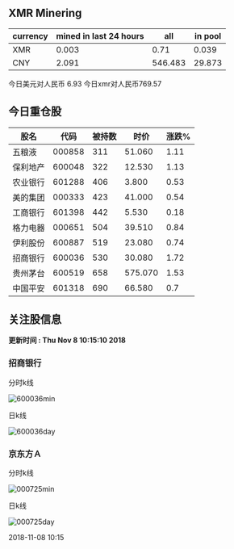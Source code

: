 ## XMR Minering

|currency|mined in last 24 hours|all|in pool|
|---|---|---|---|
|XMR|0.003|0.71|0.039|
|CNY|2.091|546.483|29.873|

今日美元对人民币 6.93	今日xmr对人民币769.57


## 今日重仓股 

|股名|代码|被持数|时价|涨跌%|
|---|---|---|---|---|
|五粮液|000858|311|51.060|1.11|
|保利地产|600048|322|12.530|1.13|
|农业银行|601288|406|3.800|0.53|
|美的集团|000333|423|41.000|0.54|
|工商银行|601398|442|5.530|0.18|
|格力电器|000651|504|39.510|0.84|
|伊利股份|600887|519|23.080|0.74|
|招商银行|600036|530|30.080|1.72|
|贵州茅台|600519|658|575.070|1.53|
|中国平安|601318|690|66.580|0.7|

## 关注股信息
**更新时间 : Thu Nov  8 10:15:10 2018**
### 招商银行 
分时k线

![600036min](http://image.sinajs.cn/newchart/min/n/sh600036.gif)

日k线

![600036day](http://image.sinajs.cn/newchart/daily/n/sh600036.gif)

### 京东方Ａ 
分时k线

![000725min](http://image.sinajs.cn/newchart/min/n/sz000725.gif)

日k线

![000725day](http://image.sinajs.cn/newchart/daily/n/sz000725.gif)

2018-11-08 10:15